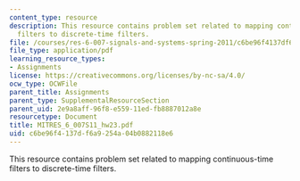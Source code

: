 ```yaml
---
content_type: resource
description: This resource contains problem set related to mapping continuous-time
  filters to discrete-time filters.
file: /courses/res-6-007-signals-and-systems-spring-2011/c6be96f4137df6a9254a04b0882118e6_MITRES_6_007S11_hw23.pdf
file_type: application/pdf
learning_resource_types:
- Assignments
license: https://creativecommons.org/licenses/by-nc-sa/4.0/
ocw_type: OCWFile
parent_title: Assignments
parent_type: SupplementalResourceSection
parent_uid: 2e9a8aff-96f8-e559-11ed-fb8887012a8e
resourcetype: Document
title: MITRES_6_007S11_hw23.pdf
uid: c6be96f4-137d-f6a9-254a-04b0882118e6
---
```

This resource contains problem set related to mapping continuous-time filters to discrete-time filters.